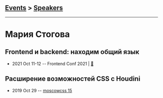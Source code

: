 ## [Events](../README.md) > [Speakers](../speakers.md)
---

# Мария Стогова

## Frontend и backend: находим общий язык
- 2021 Oct 11-12 -- Frontend Conf 2021  | [:notebook:](https://drive.google.com/file/d/1-mgA9p8DWvcVMtOalVw5gSmf2PcSii40/view)  
## Расширение возможностей CSS с Houdini
- 2019 Oct 29 -- [moscowcss 15](https://youtu.be/x0nD8VUScmc)    

